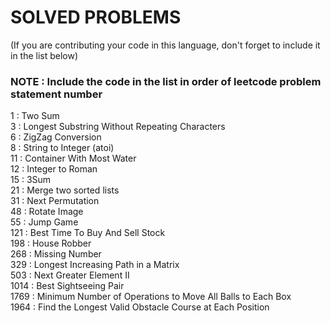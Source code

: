 # SOLVED PROBLEMS
(If you are contributing your code in this language, don't forget to include it in the list below)<br>
### NOTE : Include the code in the list in order of leetcode problem statement number

1 : Two Sum<br>
3 : Longest Substring Without Repeating Characters<br>
6 : ZigZag Conversion<br>
8 : String to Integer (atoi)<br>
11 : Container With Most Water<br>
12 : Integer to Roman<br>
15 : 3Sum<br>
21 : Merge two sorted lists<br>
31 : Next Permutation<br>
48 : Rotate Image<br>
55 : Jump Game<br>
121 : Best Time To Buy And Sell Stock<br>
198 : House Robber<br>
268 : Missing Number<br>
329 : Longest Increasing Path in a Matrix<br>
503 : Next Greater Element II<br>
1014 : Best Sightseeing Pair<br>
1769 : Minimum Number of Operations to Move All Balls to Each Box<br>
1964 : Find the Longest Valid Obstacle Course at Each Position<br>
